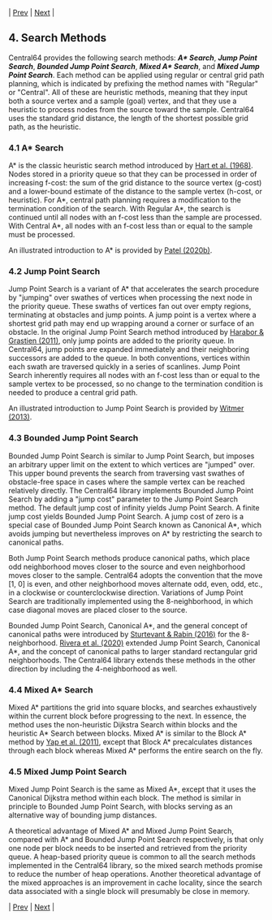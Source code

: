| [Prev](03-paths.md) | [Next](05-all-nodes-search-methods.md) |
## 4. Search Methods

Central64 provides the following search methods: ***A\* Search***, ***Jump Point Search***, ***Bounded Jump Point Search***, ***Mixed A\* Search***, and ***Mixed Jump Point Search***. Each method can be applied using regular or central grid path planning, which is indicated by prefixing the method names with "Regular" or "Central". All of these are heuristic methods, meaning that they input both a source vertex and a sample (goal) vertex, and that they use a heuristic to process nodes from the source toward the sample. Central64 uses the standard grid distance, the length of the shortest possible grid path, as the heuristic.

### 4.1 A* Search

A* is the classic heuristic search method introduced by [Hart et al. (1968)](https://ieeexplore.ieee.org/document/4082128). Nodes stored in a priority queue so that they can be processed in order of increasing f-cost: the sum of the grid distance to the source vertex (g-cost) and a lower-bound estimate of the distance to the sample vertex (h-cost, or heuristic). For A*, central path planning requires a modification to the termination condition of the search. With Regular A*, the search is continued until all nodes with an f-cost less than the sample are processed. With Central A*, all nodes with an f-cost less than or equal to the sample must be processed.

An illustrated introduction to A* is provided by [Patel (2020b)](https://www.redblobgames.com/pathfinding/a-star/introduction.html).

### 4.2 Jump Point Search

Jump Point Search is a variant of A* that accelerates the search procedure by "jumping" over swathes of vertices when processing the next node in the priority queue. These swaths of vertices fan out over empty regions, terminating at obstacles and jump points. A jump point is a vertex where a shortest grid path may end up wrapping around a corner or surface of an obstacle. In the original Jump Point Search method introduced by [Harabor & Grastien (2011)](https://ojs.aaai.org/index.php/AAAI/article/view/7994), only jump points are added to the priority queue. In Central64, jump points are expanded immediately and their neighboring successors are added to the queue. In both conventions, vertices within each swath are traversed quickly in a series of scanlines. Jump Point Search inherently requires all nodes with an f-cost less than or equal to the sample vertex to be processed, so no change to the termination condition is needed to produce a central grid path.

An illustrated introduction to Jump Point Search is provided by [Witmer (2013)](https://zerowidth.com/2013/a-visual-explanation-of-jump-point-search.html).

### 4.3 Bounded Jump Point Search

Bounded Jump Point Search is similar to Jump Point Search, but imposes an arbitrary upper limit on the extent to which vertices are "jumped" over. This upper bound prevents the search from traversing vast swathes of obstacle-free space in cases where the sample vertex can be reached relatively directly. The Central64 library implements Bounded Jump Point Search by adding a "jump cost" parameter to the Jump Point Search method. The default jump cost of infinity yields Jump Point Search. A finite jump cost yields Bounded Jump Point Search. A jump cost of zero is a special case of Bounded Jump Point Search known as Canonical A*, which avoids jumping but nevertheless improves on A* by restricting the search to canonical paths.

Both Jump Point Search methods produce canonical paths, which place odd neighborhood moves closer to the source and even neighborhood moves closer to the sample. Central64 adopts the convention that the move [1, 0] is even, and other neighborhood moves alternate odd, even, odd, etc., in a clockwise or counterclockwise direction. Variations of Jump Point Search are traditionally implemented using the 8-neighborhood, in which case diagonal moves are placed closer to the source.

Bounded Jump Point Search, Canonical A*, and the general concept of canonical paths were introduced by [Sturtevant & Rabin (2016)](https://www.ijcai.org/Abstract/16/103) for the 8-neighborhood. [Rivera et al. (2020)](https://jair.org/index.php/jair/article/view/11383) extended Jump Point Search, Canonical A*, and the concept of canonical paths to larger standard rectangular grid neighborhoods. The Central64 library extends these methods in the other direction by including the 4-neighborhood as well.

### 4.4 Mixed A* Search

Mixed A* partitions the grid into square blocks, and searches exhaustively within the current block before progressing to the next. In essence, the method uses the non-heuristic Dijkstra Search within blocks and the heuristic A* Search between blocks. Mixed A* is similar to the Block A* method by [Yap et al. (2011)](https://www.aaai.org/ocs/index.php/AAAI/AAAI11/paper/view/3449), except that Block A* precalculates distances through each block whereas Mixed A* performs the entire search on the fly.

### 4.5 Mixed Jump Point Search

Mixed Jump Point Search is the same as Mixed A*, except that it uses the Canonical Dijkstra method within each block. The method is similar in principle to Bounded Jump Point Search, with blocks serving as an alternative way of bounding jump distances.

A theoretical advantage of Mixed A* and Mixed Jump Point Search, compared with A* and Bounded Jump Point Search respectively, is that only one node per block needs to be inserted and retrieved from the priority queue. A heap-based priority queue is common to all the search methods implemented in the Central64 library, so the mixed search methods promise to reduce the number of heap operations. Another theoretical advantage of the mixed approaches is an improvement in cache locality, since the search data associated with a single block will presumably be close in memory.

| [Prev](03-paths.md) | [Next](05-all-nodes-search-methods.md) |
